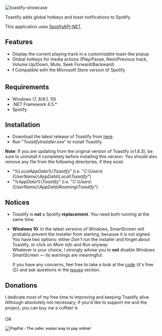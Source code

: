![toastify-showcase][toastify-showcase]

Toastify adds global hotkeys and toast notifications to Spotify.

This application uses [SpotifyAPI-NET][SpotifyAPI-NET].

## Features
* Display the current playing track in a customizable toast-like popup
* Global hotkeys for media actions (Play/Pause, Next/Previous track, Volume Up/Down, Mute, Seek Forward/Backward)
* :heavy_exclamation_mark: Compatible with the Microsoft Store version of Spotify

## Requirements
* Windows (7, 8/8.1, 10)
* .NET Framework 4.5.*
* Spotify

## Installation
* Download the latest release of Toastify from <a id="inst-latest" href="{{ site.github.repository_url | append: '/releases/latest' }}">here</a>.
* Run "*ToastifyInstaller.exe*" to install Toastify.

**Note**: If you are updating from the original version of Toastify (v1.8.3), be sure to uninstall it completely before installing this version. You should also remove any file from the following directories, if they exist:
- "*%LocalAppData%\Toastify*" (i.e. "*C:\Users\\{UserName}\AppData\Local\Toastify*")
- "*%AppData%\Toastify*" (i.e. "*C:\Users\\{UserName}\AppData\Roaming\Toastify*")

## Notices
* Toastify is **not** a Spotify **replacement**. You need both running at the same time.
* **Windows 10**: In the latest versions of Windows, SmartScreen will probably prevent the installer from starting, because it is not signed.  
  You have two options: either *Don't run* the installer and forget about Toastify, or click on *More info* and *Run anyway*.  
  Whatever is your choice, I strongly advise you to **not** disable Windows SmartScreen — its warnings are meaningful.  

  If you have any concerns, feel free to take a look at the [code][toastify@github] (it's free :wink:) and ask questions in the [issues][issues] section.

## Donations
I dedicate most of my free time to improving and keeping Toastify alive. Although absolutely not necessary, if you'd like to support me and the project, you can buy me a coffee! :coffee:

<div id="donation-links-container">
  <div id="donation-kofi">
    <script type="text/javascript" src="https://ko-fi.com/widgets/widget_2.js"></script>
    <script type="text/javascript">kofiwidget2.init('Buy Me a Coffee', '#46b798', 'S6S8AH23');kofiwidget2.draw();</script>
  </div>
  
  <span class="unselectable">OR</span>
  
  <div id="donation-paypal">
    <form action="https://www.paypal.com/cgi-bin/webscr" method="post" target="_blank">
      <input type="hidden" name="cmd" value="_s-xclick">
      <input type="hidden" name="hosted_button_id" value="NEXYAS3KL2AH8">
      <input type="image" src="https://vgy.me/MZ6Iea.png" border="0" name="submit" alt="PayPal - The safer, easier way to pay online!" title="Support Toastify through PayPal">
      <img alt="" border="0" src="https://www.paypalobjects.com/en_US/i/scr/pixel.gif" width="1" height="1" style="display: none !important;">
    </form>
  </div>
</div>

[//]: # (Links)

[toastify@github]: <{{ site.github.repository_url }}>
[toastify-showcase]: <{{ '/img/toastify-showcase.png' | relative_url }}>
[issues]: <{{ site.github.repository_url | append: '/issues' }}>
[SpotifyAPI-NET]: <https://github.com/JohnnyCrazy/SpotifyAPI-NET>
